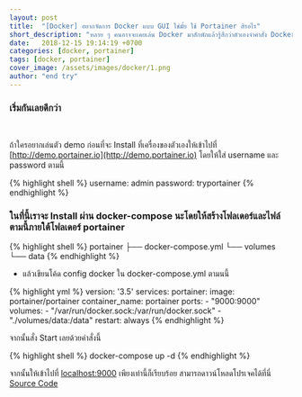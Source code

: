 ```yaml
---
layout: post
title:  "[Docker] อยากจัดการ Docker แบบ GUI ใช่มั้ย ใช้ Portainer สิรอไร"
short_description: "หลาย ๆ คนอาจจะเคยเล่น Docker มาสักพักแล้วรู้สึกว่าตัวเองจำคำสั่ง Docker ไม่ค่อยได้ แต่ว่า Portainer ช่วยเราได้"
date:   2018-12-15 19:14:19 +0700
categories: [docker, portainer]
tags: [docker, portainer]
cover_image: /assets/images/docker/1.png
author: "end try"
---
```


### เริ่มกันเลยดีกว่า
<br>

ถ้าใครอยากเล่นตัว demo ก่อนที่จะ Install ที่เครื่องของตัวเองให้เข้าไปที่ [http://demo.portainer.io](http://demo.portainer.io) โดยให้ใส่ username และ password ตามนี้

{% highlight shell %}
username: admin
password: tryportainer
{% endhighlight %}

### ในที่นี้เราจะ Install ผ่าน docker-compose นะโดยให้สร้างโฟลเดอร์และไฟล์ตามนี้ภายใต้โฟลเดอร์ portainer

{% highlight shell %}
portainer
├── docker-compose.yml
└── volumes
    └── data
{% endhighlight %}

- แล้วเขียนโค้ด config docker ใน docker-compose.yml ตามนนี้

{% highlight yml %}
version: '3.5'
services: 
  portainer:
    image: portainer/portainer
    container_name: portainer
    ports: 
      - "9000:9000"
    volumes: 
      - "/var/run/docker.sock:/var/run/docker.sock"
      - "./volumes/data:/data"
    restart: always
{% endhighlight %}

จากนั้นสั่ง Start เลยด้วยคำสั่งนี้

{% highlight shell %}
docker-compose up -d
{% endhighlight %}

จากนั้นให้เข้าไปที่ [localhost:9000](http://localhost:9000) เพียงเท่านี้ก็เรียบร้อย สามารถดาวน์โหลดโปรเจคได้ที่นี่ [Source Code](https://raboninco.com/XBhs)
<br>
<br>